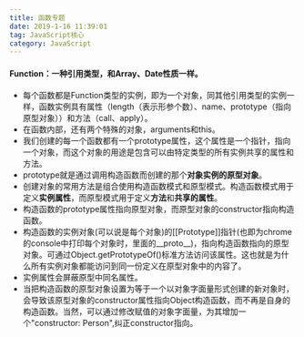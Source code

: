 ```yaml
---
title: 函数专题
date: 2019-1-16 11:39:01
tag: JavaScript核心
category: JavaScript
---
```

#### Function：一种引用类型，和Array、Date性质一样。
- 每个函数都是Function类型的实例，即为一个对象，同其他引用类型的实例一样，函数实例具有属性（length（表示形参个数）、name、prototype（指向原型对象））和方法（call、apply）。
- 在函数内部，还有两个特殊的对象，arguments和this。
- 我们创建的每一个函数都有一个prototype属性，这个属性是一个指针，指向一个对象，而这个对象的用途是包含可以由特定类型的所有实例共享的属性和方法。
- prototype就是通过调用构造函数而创建的那个**对象实例的原型对象**。
- 创建对象的常用方法是组合使用构造函数模式和原型模式。构造函数模式用于定义**实例属性**，而原型模式用于定义**方法**和**共享的属性**。
- 构造函数的prototype属性指向原型对象，而原型对象的constructor指向构造函数。
- 构造函数的实例对象(可以说是每个对象)的[[Prototype]]指针(也即为chrome的console中打印每个对象时，里面的__proto__)，指向构造函数指向的原型对象。可通过Object.getPrototypeOf()标准方法访问该属性。这也就是为什么所有实例对象都能访问到同一份定义在原型对象中的内容了。
- 实例属性会屏蔽原型中同名属性。
- 当把构造函数的原型对象设置为等于一个以对象字面量形式创建的新对象时，会导致该原型对象的constructor属性指向Object构造函数，而不再是自身的构造函数。当然，可以通过修改赋值的对象字面量，为其增加一个"constructor: Person",纠正constructor指向。